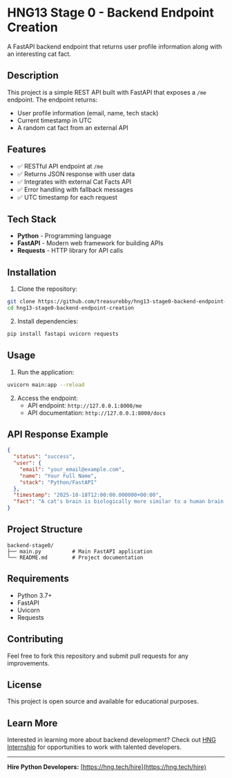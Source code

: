 # HNG13 Stage 0 - Backend Endpoint Creation

A FastAPI backend endpoint that returns user profile information along with an interesting cat fact.

## Description

This project is a simple REST API built with FastAPI that exposes a `/me` endpoint. The endpoint returns:
- User profile information (email, name, tech stack)
- Current timestamp in UTC
- A random cat fact from an external API

## Features

- ✅ RESTful API endpoint at `/me`
- ✅ Returns JSON response with user data
- ✅ Integrates with external Cat Facts API
- ✅ Error handling with fallback messages
- ✅ UTC timestamp for each request

## Tech Stack

- **Python** - Programming language
- **FastAPI** - Modern web framework for building APIs
- **Requests** - HTTP library for API calls

## Installation

1. Clone the repository:
```bash
git clone https://github.com/treasurebby/hng13-stage0-backend-endpoint-creation.git
cd hng13-stage0-backend-endpoint-creation
```

2. Install dependencies:
```bash
pip install fastapi uvicorn requests
```

## Usage

1. Run the application:
```bash
uvicorn main:app --reload
```

2. Access the endpoint:
   - API endpoint: `http://127.0.0.1:8000/me`
   - API documentation: `http://127.0.0.1:8000/docs`

## API Response Example

```json
{
  "status": "success",
  "user": {
    "email": "your_email@example.com",
    "name": "Your Full Name",
    "stack": "Python/FastAPI"
  },
  "timestamp": "2025-10-18T12:00:00.000000+00:00",
  "fact": "A cat's brain is biologically more similar to a human brain than it is to a dog's."
}
```

## Project Structure

```
backend-stage0/
├── main.py          # Main FastAPI application
└── README.md        # Project documentation
```

## Requirements

- Python 3.7+
- FastAPI
- Uvicorn
- Requests

## Contributing

Feel free to fork this repository and submit pull requests for any improvements.

## License

This project is open source and available for educational purposes.

## Learn More

Interested in learning more about backend development? Check out [HNG Internship](https://hng.tech/hire) for opportunities to work with talented developers.

---

**Hire Python Developers:** [https://hng.tech/hire](https://hng.tech/hire)
